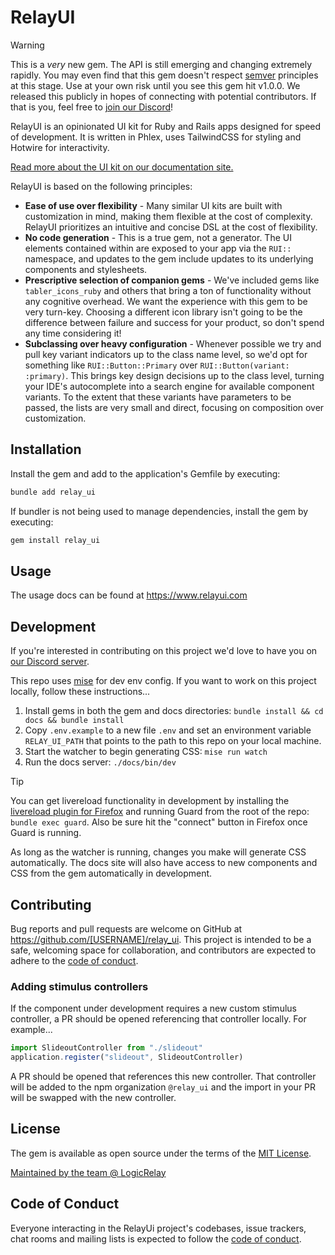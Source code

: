 # RelayUI

> [!WARNING]
> This is a _very_ new gem. The API is still emerging and changing extremely rapidly. You may even find that this gem doesn't respect [semver](https://semver.org/) principles at this stage. Use at your own risk until you see this gem hit v1.0.0. We released this publicly in hopes of connecting with potential contributors. If that is you, feel free to [join our Discord](https://discord.gg/wPyvK87KFe)!

RelayUI is an opinionated UI kit for Ruby and Rails apps designed for speed of development. It is written in Phlex, uses TailwindCSS for styling and Hotwire for interactivity.

[Read more about the UI kit on our documentation site.](https://www.relayui.com)

RelayUI is based on the following principles:
- **Ease of use over flexibility** - Many similar UI kits are built with customization in mind, making them flexible at the cost of complexity. RelayUI prioritizes an intuitive and concise DSL at the cost of flexibility.
- **No code generation** - This is a true gem, not a generator. The UI elements contained within are exposed to your app via the `RUI::` namespace, and updates to the gem include updates to its underlying components and stylesheets.
- **Prescriptive selection of companion gems** - We've included gems like `tabler_icons_ruby` and others that bring a ton of functionality without any cognitive overhead. We want the experience with this gem to be very turn-key. Choosing a different icon library isn't going to be the difference between failure and success for your product, so don't spend any time considering it!
- **Subclassing over heavy configuration** - Whenever possible we try and pull key variant indicators up to the class name level, so we'd opt for something like `RUI::Button::Primary` over `RUI::Button(variant: :primary)`. This brings key design decisions up to the class level, turning your IDE's autocomplete into a search engine for available component variants. To the extent that these variants have parameters to be passed, the lists are very small and direct, focusing on composition over customization.

## Installation

Install the gem and add to the application's Gemfile by executing:

```bash
bundle add relay_ui
```

If bundler is not being used to manage dependencies, install the gem by executing:

```bash
gem install relay_ui
```

## Usage

The usage docs can be found at https://www.relayui.com

## Development

If you're interested in contributing on this project we'd love to have you on [our Discord server](https://discord.gg/wPyvK87KFe).

This repo uses [mise](https://mise.jdx.dev/getting-started.html) for dev env config. If you want to work on this project locally, follow these instructions...

1. Install gems in both the gem and docs directories: `bundle install && cd docs && bundle install`
1. Copy `.env.example` to a new file `.env` and set an environment variable `RELAY_UI_PATH` that points to the path to this repo on your local machine.
1. Start the watcher to begin generating CSS: `mise run watch`
1. Run the docs server: `./docs/bin/dev`

> [!TIP]
> You can get livereload functionality in development by installing the [livereload plugin for Firefox](https://addons.mozilla.org/en-US/firefox/addon/livereload/) and running Guard from the root of the repo: `bundle exec guard`. Also be sure hit the "connect" button in Firefox once Guard is running.

As long as the watcher is running, changes you make will generate CSS automatically. The docs site will also have access to new components and CSS from the gem automatically in development.

## Contributing

Bug reports and pull requests are welcome on GitHub at https://github.com/[USERNAME]/relay_ui. This project is intended to be a safe, welcoming space for collaboration, and contributors are expected to adhere to the [code of conduct](https://github.com/[USERNAME]/relay_ui/blob/main/CODE_OF_CONDUCT.md).

### Adding stimulus controllers

If the component under development requires a new custom stimulus controller, a PR should be opened referencing that controller locally. For example...

```javascript
import SlideoutController from "./slideout"
application.register("slideout", SlideoutController)
```

A PR should be opened that references this new controller. That controller will be added to the npm organization `@relay_ui` and the import in your PR will be swapped with the new controller.

## License

The gem is available as open source under the terms of the [MIT License](https://opensource.org/licenses/MIT).

[Maintained by the team @ LogicRelay](https://www.logicrelay.com/)

## Code of Conduct

Everyone interacting in the RelayUi project's codebases, issue trackers, chat rooms and mailing lists is expected to follow the [code of conduct](https://github.com/[USERNAME]/relay_ui/blob/main/CODE_OF_CONDUCT.md).
